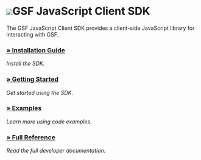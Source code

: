 <h1 class="gsf-title"><img src="./manual/asset/gsf-large.png">GSF JavaScript Client SDK</h1>

The GSF JavaScript Client SDK provides a client-side JavaScript library for interacting with GSF.

### [» Installation Guide](./manual/installation/installation.html)
*Install the SDK.*

### [» Getting Started](./manual/tutorial/getting-started.html)
*Get started using the SDK.*

### [» Examples](./manual/tutorial/examples.html)
*Learn more using code examples.*

### [» Full Reference](./identifiers.html)
*Read the full developer documentation.*
